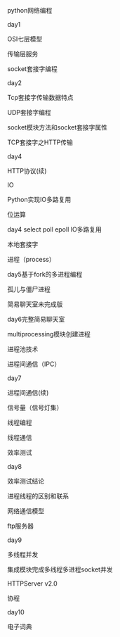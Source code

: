 python网络编程

day1

OSI七层模型

传输层服务

socket套接字编程

day2

Tcp套接字传输数据特点

UDP套接字编程

socket模块方法和socket套接字属性

TCP套接字之HTTP传输

day4

HTTP协议(续)

IO

Python实现IO多路复用

位运算



day4
select poll epoll IO多路复用



本地套接字




进程（process）




day5基于fork的多进程编程



孤儿与僵尸进程



简易聊天室未完成版


day6完整简易聊天室


multiprocessing模块创建进程

进程池技术

进程间通信（IPC）

day7

进程间通信(续)

信号量（信号灯集）

线程编程

线程通信

效率测试

day8

效率测试结论

进程线程的区别和联系

网络通信模型

ftp服务器

day9

多线程并发

集成模块完成多线程多进程socket并发

HTTPServer v2.0

协程

day10

电子词典




